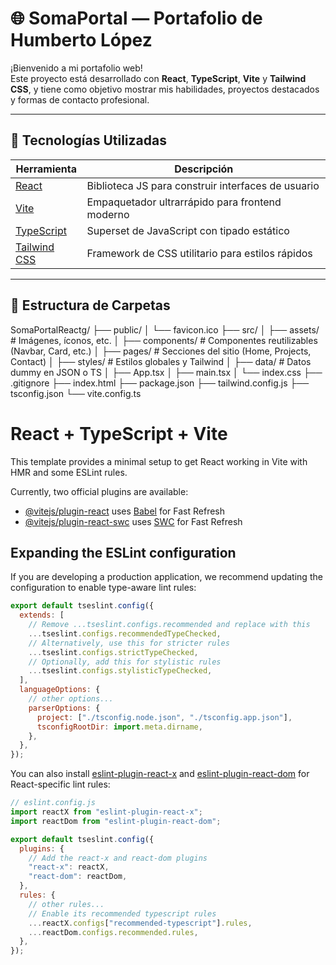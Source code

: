 # 🌐 SomaPortal — Portafolio de Humberto López

¡Bienvenido a mi portafolio web!  
Este proyecto está desarrollado con **React**, **TypeScript**, **Vite** y **Tailwind CSS**, y tiene como objetivo mostrar mis habilidades, proyectos destacados y formas de contacto profesional.

---

## 🚀 Tecnologías Utilizadas

| Herramienta                                   | Descripción                                        |
| --------------------------------------------- | -------------------------------------------------- |
| [React](https://reactjs.org/)                 | Biblioteca JS para construir interfaces de usuario |
| [Vite](https://vitejs.dev/)                   | Empaquetador ultrarrápido para frontend moderno    |
| [TypeScript](https://www.typescriptlang.org/) | Superset de JavaScript con tipado estático         |
| [Tailwind CSS](https://tailwindcss.com/)      | Framework de CSS utilitario para estilos rápidos   |

---

## 📁 Estructura de Carpetas

SomaPortalReactg/
├── public/
│ └── favicon.ico
├── src/
│ ├── assets/ # Imágenes, íconos, etc.
│ ├── components/ # Componentes reutilizables (Navbar, Card, etc.)
│ ├── pages/ # Secciones del sitio (Home, Projects, Contact)
│ ├── styles/ # Estilos globales y Tailwind
│ ├── data/ # Datos dummy en JSON o TS
│ ├── App.tsx
│ ├── main.tsx
│ └── index.css
├── .gitignore
├── index.html
├── package.json
├── tailwind.config.js
├── tsconfig.json
└── vite.config.ts

# React + TypeScript + Vite

This template provides a minimal setup to get React working in Vite with HMR and some ESLint rules.

Currently, two official plugins are available:

- [@vitejs/plugin-react](https://github.com/vitejs/vite-plugin-react/blob/main/packages/plugin-react) uses [Babel](https://babeljs.io/) for Fast Refresh
- [@vitejs/plugin-react-swc](https://github.com/vitejs/vite-plugin-react/blob/main/packages/plugin-react-swc) uses [SWC](https://swc.rs/) for Fast Refresh

## Expanding the ESLint configuration

If you are developing a production application, we recommend updating the configuration to enable type-aware lint rules:

```js
export default tseslint.config({
  extends: [
    // Remove ...tseslint.configs.recommended and replace with this
    ...tseslint.configs.recommendedTypeChecked,
    // Alternatively, use this for stricter rules
    ...tseslint.configs.strictTypeChecked,
    // Optionally, add this for stylistic rules
    ...tseslint.configs.stylisticTypeChecked,
  ],
  languageOptions: {
    // other options...
    parserOptions: {
      project: ["./tsconfig.node.json", "./tsconfig.app.json"],
      tsconfigRootDir: import.meta.dirname,
    },
  },
});
```

You can also install [eslint-plugin-react-x](https://github.com/Rel1cx/eslint-react/tree/main/packages/plugins/eslint-plugin-react-x) and [eslint-plugin-react-dom](https://github.com/Rel1cx/eslint-react/tree/main/packages/plugins/eslint-plugin-react-dom) for React-specific lint rules:

```js
// eslint.config.js
import reactX from "eslint-plugin-react-x";
import reactDom from "eslint-plugin-react-dom";

export default tseslint.config({
  plugins: {
    // Add the react-x and react-dom plugins
    "react-x": reactX,
    "react-dom": reactDom,
  },
  rules: {
    // other rules...
    // Enable its recommended typescript rules
    ...reactX.configs["recommended-typescript"].rules,
    ...reactDom.configs.recommended.rules,
  },
});
```
